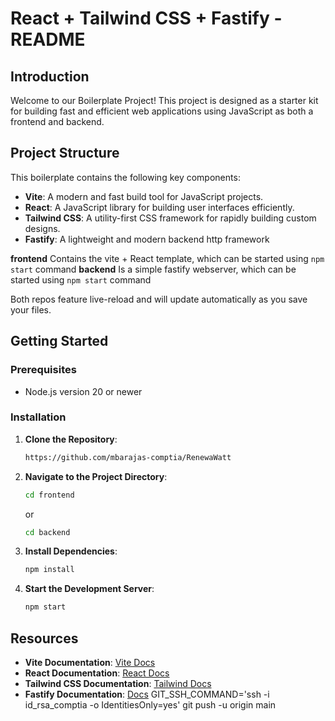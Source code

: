 # React + Tailwind CSS + Fastify - README

## Introduction

Welcome to our Boilerplate Project! This project is designed as a starter kit for building fast and efficient web applications using JavaScript as both a frontend and backend.

## Project Structure

This boilerplate contains the following key components:

- **Vite**: A modern and fast build tool for JavaScript projects.
- **React**: A JavaScript library for building user interfaces efficiently.
- **Tailwind CSS**: A utility-first CSS framework for rapidly building custom designs.
- **Fastify**: A lightweight and modern backend http framework

**frontend** Contains the vite + React template, which can be started using `npm start` command
**backend** Is a simple fastify webserver, which can be started using `npm start` command

Both repos feature live-reload and will update automatically as you save your files.

## Getting Started

### Prerequisites

- Node.js version 20 or newer

### Installation

1. **Clone the Repository**:

   ```bash
   https://github.com/mbarajas-comptia/RenewaWatt
   ```

2. **Navigate to the Project Directory**:

   ```bash
   cd frontend
   ```

   or

   ```bash
   cd backend
   ```

3. **Install Dependencies**:

   ```bash
   npm install
   ```

4. **Start the Development Server**:
   ```bash
   npm start
   ```

## Resources

- **Vite Documentation**: [Vite Docs](https://vitejs.dev/guide/)
- **React Documentation**: [React Docs](https://reactjs.org/docs/getting-started.html)
- **Tailwind CSS Documentation**: [Tailwind Docs](https://tailwindcss.com/docs)
- **Fastify Documentation**: [Docs](https://fastify.dev/docs/latest/)
  GIT_SSH_COMMAND='ssh -i id_rsa_comptia -o IdentitiesOnly=yes' git push -u origin main
